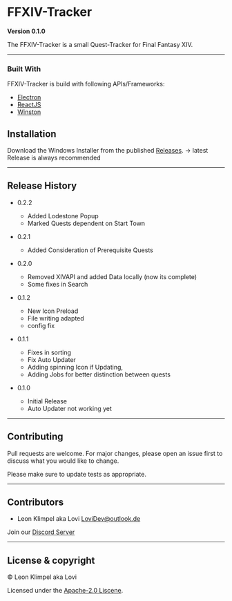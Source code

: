 # FFXIV-Tracker

**Version 0.1.0**

The FFXIV-Tracker is a small Quest-Tracker for Final Fantasy XIV.

---

### Built With

FFXIV-Tracker is build with following APIs/Frameworks:

- [Electron](https://www.electronjs.org/)
- [ReactJS](https://reactjs.org/)
- [Winston](https://www.npmjs.com/package/winston)

## Installation

Download the Windows Installer from the published [Releases](https://github.com/Lovi1997/ffxiv-tracker/releases).
-> latest Release is always recommended

---

## Release History

- 0.2.2
  - Added Lodestone Popup
  - Marked Quests dependent on Start Town

- 0.2.1
  - Added Consideration of Prerequisite Quests

- 0.2.0
  - Removed XIVAPI and added Data locally (now its complete)
  - Some fixes in Search

- 0.1.2
  - New Icon Preload
  - File writing adapted
  - config fix

- 0.1.1

  - Fixes in sorting
  - Fix Auto Updater
  - Adding spinning Icon if Updating,
  - Adding Jobs for better distinction between quests

- 0.1.0
  - Initial Release
  - Auto Updater not working yet

---

## Contributing

Pull requests are welcome. For major changes, please open an issue first to discuss what you would like to change.

Please make sure to update tests as appropriate.

---

## Contributors

- Leon Klimpel aka Lovi <LoviDev@outlook.de>

Join our [Discord Server](https://discord.gg/zKh9uxUX8j)

---

## License & copyright

© Leon Klimpel aka Lovi

Licensed under the [Apache-2.0 Liscene](LICENSE).
